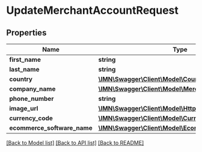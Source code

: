 # UpdateMerchantAccountRequest

## Properties
Name | Type | Description | Notes
------------ | ------------- | ------------- | -------------
**first_name** | **string** |  | 
**last_name** | **string** |  | 
**country** | [**\IMN\Swagger\Client\Model\CountryIsoCodeAlpha3**](CountryIsoCodeAlpha3.md) |  | 
**company_name** | [**\IMN\Swagger\Client\Model\MerchantCompanyName**](MerchantCompanyName.md) |  | 
**phone_number** | **string** |  | 
**image_url** | [**\IMN\Swagger\Client\Model\HttpUrl**](HttpUrl.md) |  | [optional] 
**currency_code** | [**\IMN\Swagger\Client\Model\CurrencyCode**](CurrencyCode.md) |  | 
**ecommerce_software_name** | [**\IMN\Swagger\Client\Model\EcommerceSoftwareName**](EcommerceSoftwareName.md) |  | 

[[Back to Model list]](../README.md#documentation-for-models) [[Back to API list]](../README.md#documentation-for-api-endpoints) [[Back to README]](../README.md)


